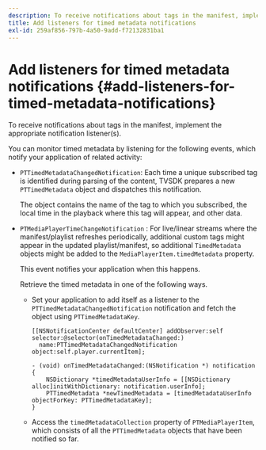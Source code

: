 ```yaml
---
description: To receive notifications about tags in the manifest, implement the appropriate notification listener(s).
title: Add listeners for timed metadata notifications
exl-id: 259af856-797b-4a50-9add-f72132831ba1
---
```

# Add listeners for timed metadata notifications {#add-listeners-for-timed-metadata-notifications}

To receive notifications about tags in the manifest, implement the appropriate notification listener(s).

You can monitor timed metadata by listening for the following events, which notify your application of related activity:

* `PTTimedMetadataChangedNotification`: Each time a unique subscribed tag is identified during parsing of the content, TVSDK prepares a new `PTTimedMetadata` object and dispatches this notification.

  The object contains the name of the tag to which you subscribed, the local time in the playback where this tag will appear, and other data. 

* `PTMediaPlayerTimeChangeNotification` : For live/linear streams where the manifest/playlist refreshes periodically, additional custom tags might appear in the updated playlist/manifest, so additional `TimedMetadata` objects might be added to the `MediaPlayerItem.timedMetadata` property.

  This event notifies your application when this happens.

   Retrieve the timed metadata in one of the following ways.

    * Set your application to add itself as a listener to the `PTTimedMetadataChangedNotification` notification and fetch the object using `PTTimedMetadataKey`.     
    
      ```    
      [[NSNotificationCenter defaultCenter] addObserver:self selector:@selector(onTimedMetadataChanged:)  
        name:PTTimedMetadataChangedNotification object:self.player.currentItem]; 
       
      - (void) onTimedMetadataChanged:(NSNotification *) notification { 
          NSDictionary *timedMetadataUserInfo = [[NSDictionary alloc]initWithDictionary: notification.userInfo]; 
          PTTimedMetadata *newTimedMetadata = [timedMetadataUserInfo objectForKey: PTTimedMetadataKey]; 
      }
      ```

    * Access the `timedMetadataCollection` property of `PTMediaPlayerItem`, which consists of all the `PTTimedMetadata` objects that have been notified so far.

